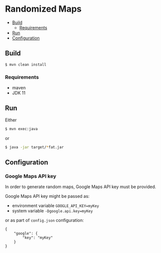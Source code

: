 # Randomized Maps

* [Build](#build)
  * [Requirements](requiriments)
* [Run](#run)
* [Configuration](#configuration)

## Build
```sh
$ mvn clean install
```

### Requirements
 * maven
 * JDK 11

## Run
Either
```sh
$ mvn exec:java
```

or
```sh
$ java -jar target/*fat.jar
```

## Configuration

### Google Maps API key
In order to generate random maps, Google Maps API key must be provided.

Google Maps API key might be passed as:

 - environment variable `GOOGLE_API_KEY=myKey`
 - system variable `-Dgoogle.api.key=myKey`

or as part of `config.json` configuration:
```
{
    "google": {
        "key": "myKey"
    }
}
```

